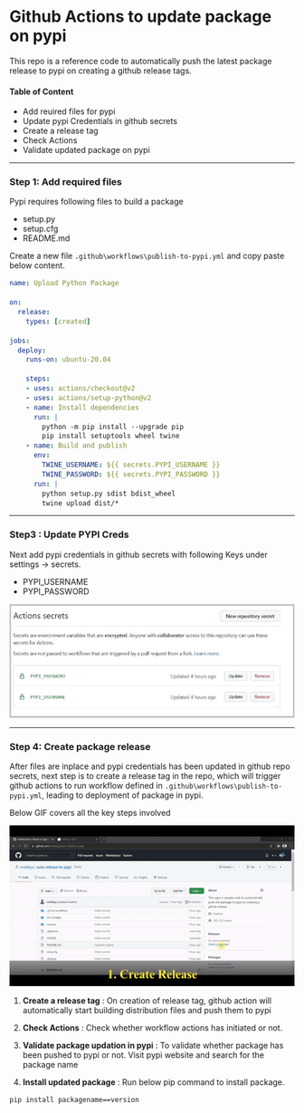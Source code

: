 # Github Actions to update package on pypi 
  This repo is a reference code to automatically push the latest package release to pypi on creating a github release tags.


  #### Table of Content
  - Add reuired files for pypi
  - Update pypi Credentials in github secrets
  - Create a release tag
  - Check Actions
  - Validate updated package on pypi

---

### Step 1: Add required files

  Pypi requires following files to build a package
  - setup.py
  - setup.cfg
  - README.md

  Create a new file `.github\workflows\publish-to-pypi.yml` and copy paste below content.

  ```yaml
  name: Upload Python Package

  on:
    release:
      types: [created]

  jobs:
    deploy:
      runs-on: ubuntu-20.04

      steps:
      - uses: actions/checkout@v2
      - uses: actions/setup-python@v2
      - name: Install dependencies
        run: |
          python -m pip install --upgrade pip
          pip install setuptools wheel twine
      - name: Build and publish
        env:
          TWINE_USERNAME: ${{ secrets.PYPI_USERNAME }}
          TWINE_PASSWORD: ${{ secrets.PYPI_PASSWORD }}
        run: |
          python setup.py sdist bdist_wheel
          twine upload dist/*
  ```
---

### Step3 : Update PYPI Creds

  Next add pypi credentials in github secrets with following Keys under settings -> secrets.
  - PYPI_USERNAME
  - PYPI_PASSWORD

  ![github action secret](docs/images/actions_secrets.JPG)

---

### Step 4: Create package release

After files are inplace and pypi credentials has been updated in github repo secrets, next step is to create a release tag in the repo, which will trigger github actions to run workflow defined in `.github\workflows\publish-to-pypi.yml`, leading to deployment of package in pypi.

Below GIF covers all the key steps involved

![demo gif](docs/videos/demo.gif)


1. **Create a release tag** :
On creation of release tag, github action will automatically start building distribution files and push them to pypi

2. **Check Actions** : Check whether workflow actions has initiated or not.

3. **Validate package updation in pypi** :  To validate whether package has been pushed to pypi or not. Visit pypi website and search for the package name 

4. **Install updated package** : Run below pip command to install package.
  
  ```
  pip install packagename==version
  ```